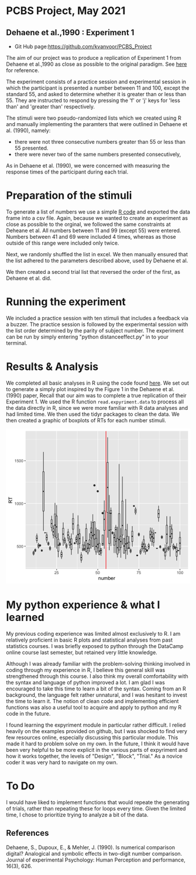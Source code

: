 PCBS Project, May 2021
=====================
Dehaene et al.,1990 : Experiment 1
-----------------------------------
* Git Hub page:https://github.com/kvanvoor/PCBS_Project

The aim of our project was to produce a replication of Experiment 1 from Dehaene et al.,1990 as close as possible to the original paradigm. See [here](https://github.com/kvanvoor/PCBS_Project/blob/main/Dehaene%20et%20al.%20-%201990%20-%20Is%20numerical%20comparison%20digital%20Analogical%20and%20sy.pdf) for reference.

The experiment consists of a practice session and experimental session in which the participant is presented a number between 11 and 100, except the standard 55, and asked to determine whether it is greater than or less than 55. They are instructed to respond by pressing the 'f' or 'j' keys for 'less than' and 'greater than' respectively.

The stimuli were two pseudo-randomized lists which we created using R and manually implementing the paramters that were outlined in Dehaene et al. (1990), namely:
  * there were not three consecutive numbers greater than 55 or less than 55 presented.
  * there were never two of the same numbers presented consecutively,

As in Dehaene et al. (1990), we were concerned with measuring the response times of the participant during each trial. 


# Preparation of the stimuli
To generate a list of numbers we use a simple [R code](https://github.com/kvanvoor/PCBS_Project/blob/main/stimuli_list_generator.R) and exported the data frame into a csv file. Again, because we wanted to create an experiment as close as possible to the orginal, we followed the same constraints at Deheane et al. All numbers between 11 and 99 (except 55) were entered. Numbers between 41 and 69 were included 4 times, whereas as those outside of this range were included only twice.

Next, we randomly shuffled the list in excel. We then manually ensured that the list adhered to the parameters described above, used by Dehaene et al.

We then created a second trial list that reversed the order of the first, as Dehaene et al. did.

# Running the experiment

We included a practice session with ten stimuli that includes a feedback via a buzzer. The practice session is followed by the experimental session with the list order determined by the parity of subject number. The experiment can be run by simply entering "python distanceeffect.py" in to your terminal.

# Results & Analysis

We completed all basic analyses in R using the code found [here](https://github.com/kvanvoor/PCBS_Project/blob/main/Data_Analysis_PCBS_Project.R). We set out to generate a simply plot inspired by the Figure 1 in the Dehaene et al. (1990) paper, Recall that our aim was to complete a true replication of their Experiment 1. We used the R function ````read.expyriment.data```` to process all the data directly in R, since we were more familiar with R data analyses and had limited time. We then used the tidyr packages to clean the data. We then created a graphic of boxplots of RTs for each number stimuli.

![Fig. 1](RplotPCBS_Project.png)

# My python experience & what I learned

My previous coding experience was limited almost exclusively to R. I am relatively proficient in basic R plots and statistical analyses from past statistics courses. I was briefly exposed to python through the DataCamp online course last semester, but retained very little knowledge.

Although I was already familiar with the problem-solving thinking involved in coding through my experience in R, I believe this general skill was strengthened through this course. I also think my overall comfortability with the syntax and language of python improved a lot. I am glad I was encouraged to take this time to learn a bit of the syntax. Coming from an R background, the language felt rather unnatural, and I was hesitant to invest the time to learn it. The notion of clean code and implementing efficient functions was also a useful tool to acquire and apply to python and my R code in the future. 

I found learning the expyriment module in particular rather difficult. I relied heavily on the examples provided on github, but I was shocked to find very few resources online, especially discussing this particular module. This made it hard to problem solve on my own. In the future, I think it would have been very helpful to be more explicit in the various parts of expyriment and how it works together, the levels of "Design", "Block", "Trial." As a novice coder it was very hard to navigate on my own. 


# To Do
I would have liked to implement functions that would repeate the generating of trials, rather than repeating these for loops every time. Given the limited time, I chose to prioritize trying to analyze a bit of the data. 


References
----------
Dehaene, S., Dupoux, E., & Mehler, J. (1990). Is numerical comparison digital? Analogical and symbolic effects in two-digit number comparison. Journal of experimental Psychology: Human Perception and performance, 16(3), 626.


